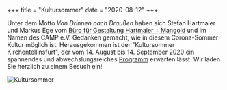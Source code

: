 +++
title = "Kultursommer"
date = "2020-08-12"
+++

Unter dem Motto *Von Drinnen nach Draußen* haben sich Stefan Hartmaier und Markus Ege vom [Büro für Gestaltung Hartmaier + Mangold](https://www.hartgold.de/) und im Namen des CAMP e.V. Gedanken gemacht, wie in diesem Corona-Sommer Kultur möglich ist. Herausgekommen ist der "Kultursommer Kirchentellinsfurt", der vom 14. August bis 14. September 2020 ein spannendes und abwechslungsreiches [Programm](/images/aktuelles/flyer_kultursommer.pdf) erwarten lässt. Wir laden Sie herzlich zu einem Besuch ein!

![Kultursommer](/images/aktuelles/banner_kultursommer.png)